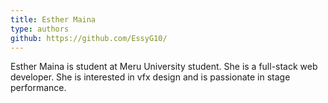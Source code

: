 ```yaml
---
title: Esther Maina
type: authors
github: https://github.com/EssyG10/
---
```

Esther Maina is student at Meru University student. She is a full-stack web developer. She is interested in vfx design and is passionate in stage performance.
